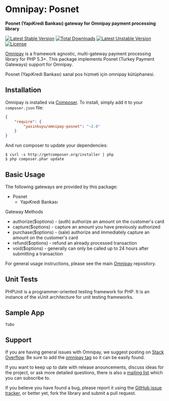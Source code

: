 # Omnipay: Posnet

**Posnet (YapıKredi Bankası) gateway for Omnipay payment processing library**

[![Latest Stable Version](https://poser.pugx.org/yasinkuyu/omnipay-posnet/v/stable)](https://packagist.org/packages/yasinkuyu/omnipay-posnet) 
[![Total Downloads](https://poser.pugx.org/yasinkuyu/omnipay-posnet/downloads)](https://packagist.org/packages/yasinkuyu/omnipay-posnet) 
[![Latest Unstable Version](https://poser.pugx.org/yasinkuyu/omnipay-posnet/v/unstable)](https://packagist.org/packages/yasinkuyu/omnipay-posnet) 
[![License](https://poser.pugx.org/yasinkuyu/omnipay-posnet/license)](https://packagist.org/packages/yasinkuyu/omnipay-posnet)

[Omnipay](https://github.com/thephpleague/omnipay) is a framework agnostic, multi-gateway payment
processing library for PHP 5.3+. This package implements Posnet (Turkey Payment Gateways) support for Omnipay.


Posnet (YapıKredi Bankası) sanal pos hizmeti için omnipay kütüphanesi.

## Installation

Omnipay is installed via [Composer](http://getcomposer.org/). To install, simply add it
to your `composer.json` file:

```json
{
    "require": {
        "yasinkuyu/omnipay-posnet": "~2.0"
    }
}
```

And run composer to update your dependencies:

    $ curl -s http://getcomposer.org/installer | php
    $ php composer.phar update

## Basic Usage

The following gateways are provided by this package:

* Posnet
    - YapıKredi Bankası

Gateway Methods

* authorize($options) - (auth) authorize an amount on the customer's card
* capture($options) - capture an amount you have previously authorized
* purchase($options) - (sale) authorize and immediately capture an amount on the customer's card
* refund($options) - refund an already processed transaction
* void($options) - generally can only be called up to 24 hours after submitting a transaction

For general usage instructions, please see the main [Omnipay](https://github.com/thephpleague/omnipay)
repository.

## Unit Tests

PHPUnit is a programmer-oriented testing framework for PHP. It is an instance of the xUnit architecture for unit testing frameworks.

## Sample App
    ToDo

## Support

If you are having general issues with Omnipay, we suggest posting on
[Stack Overflow](http://stackoverflow.com/). Be sure to add the
[omnipay tag](http://stackoverflow.com/questions/tagged/omnipay) so it can be easily found.

If you want to keep up to date with release anouncements, discuss ideas for the project, or ask more detailed questions, there is also a [mailing list](https://groups.google.com/forum/#!forum/omnipay) which
you can subscribe to.

If you believe you have found a bug, please report it using the [GitHub issue tracker](https://github.com/yasinkuyu/omnipay-posnet/issues),
or better yet, fork the library and submit a pull request.
